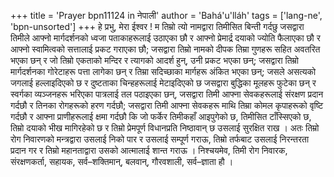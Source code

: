 +++
title = 'Prayer bpn11124 in नेपाली'
author = 'Bahá'u'lláh'
tags = ['lang-ne', 'bpn-unsorted']
+++
हे प्रभु, मेरा ईश्वर ! म तिम्रो त्यो नामद्वारा तिमीसित बिन्ती गर्दछु जसद्वारा तिमीले आफ्नो मार्गदर्शनको ध्वजा पताकाहरूलाई उठाएका छौ र आफ्नो प्रेमार्द्र दयाको ज्योति फैलाएका छौ र आफ्नो स्वामित्वको सत्तालाई प्रकट गराएका छौ; जसद्वारा तिम्रो नामको दीपक तिम्रा गुणहरू सहित अवतरित भएका छन् र जो तिम्रो एकताको मन्दिर र त्यागको आदर्श हुन्, उनी प्रकट भएका छन्; जसद्वारा तिम्रो मार्गदर्शनका गोरेटाहरू पत्ता लागेका छन् र तिम्रा सदिच्छाका मार्गहरू अंकित भएका छन्; जसले असत्यको जगलाई हल्लाइदिएको छ र दुष्टताका चिन्हहरूलाई मेटाइदिएको छ जसद्वारा बुद्धिका मूलहरू फुटेका छन् र स्वर्गका व्यञ्जनहरू भरिएका पात्रलाई तल पठाइएका छन्, जसद्वारा तिमी आफ्ना सेवकहरूलाई संरक्षण प्रदान गर्दछौ र तिनका रोगहरूको हरण गर्दछौ; जसद्वारा तिमी आफ्ना सेवकहरू माथि तिम्रा कोमल कृपाहरूको वृष्टि गर्दछौ र आफ्ना प्राणीहरूलाई  क्षमा गर्दछौ कि जो फर्केर तिमीकहाँ आइपुगेको छ, तिमीसित टाँस्सिएको छ, तिम्रो दयाको भीख मागिरहेको छ र तिम्रो प्रेमपूर्ण विधानप्रति निष्ठावान् छ उसलाई सुरक्षित राख । अतः तिम्रो रोग निवारणको मन्त्रद्वारा उसलाई निको पार र उसलाई सम्पूर्ण गराऊ, तिम्रो तर्फबाट उसलाई निरन्तरता प्रदान गर र तिम्रो महानताद्वारा उसको आत्मालाई शान्त गराऊ । निश्चयमेव, तिमी रोग निवारक, संरक्षणकर्ता, सहायक, सर्व–शक्तिमान्, बलवान्, गौरवशाली, सर्व–ज्ञाता हौ ।
